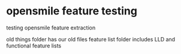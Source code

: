 # opensmile feature testing
testing opensmile feature extraction

old things folder has our old files
feature list folder includes LLD and functional feature lists

